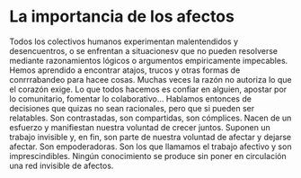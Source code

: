 # La importancia de los afectos #

Todos los colectivos humanos experimentan malentendidos y desencuentros, o se enfrentan a situacionesv que no pueden resolverse mediante razonamientos lógicos o argumentos empiricamente impecables. Hemos aprendido a encontrar atajos, trucos y otras formas de conrrrabandeo para hacee cosas. Muchas veces la razón no autoriza lo que el corazón exige. Lo que todos hacemos es confiar en alguien, apostar por lo comunitario, fomentar lo colaborativo... Hablamos entonces de decisiones que quizas no sean racionales, pero que si pueden ser relatables. Son contrastadas, son compartidas, son cómplices. Nacen de un esfuerzo y manifiestan nuestra voluntad de crecer juntos. Suponen un trabajo invisible y, en fin, son parte de nuestra voluntad de afectar y dejarse afectar. Son empoderadoras. Son los que llamamos el trabajo afectivo y son imprescindibles. Ningún conocimiento se produce sin poner en circulación una red invisible de afectos. 

